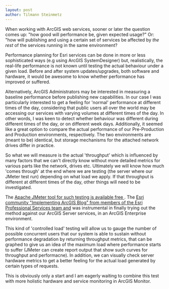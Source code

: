 ```yaml
---
layout: post
author: Tilmann Steinmetz
---
```


When working with ArcGIS web services, sooner or later the question comes up: "how good will performance be, given expected usage?" Or: "how will publishing and using a certain set of services be affected by _the rest_ of the services running in the same environment?

Performance planning for Esri services can be done in more or less sophisticated ways (e.g using ArcGIS SystemDesigner) but, realistically, the real-life performance is not known until testing the actual behaviour under a given load. Before and after system updates/upgrades, both software and hardware, it would be awesome to know whether performance has improved or suffered.

Alternatively, ArcGIS Administrators may be interested in measuring a baseline performance before publishing new capabilities. In our case I was particularly interested to get a feeling for 'normal' performance at different times of the day, considering that public users all over the world may be accessing our services with varying volumes at different times of the day. In other words, I was keen to detect whether behaviour was different during different times of the day, or on different week days.
Additionally, it seemed like a great option to compare the actual performance of our Pre-Production and Production environments, respectively. The two environments are (meant to be) identical, but storage mechanisms for the attached network drives differ in practice.

So what we will measure is the actual 'throughput' which is influenced by many factors that we can't directly know without more detailed metrics for various parts like the network, drives etc. Ultimately we will know how much 'comes through' at the end where we are testing (the server where our JMeter test run) depending on what load we apply. If that throughput is different at different times of the day, other things will need to be investigated.

The [Apache JMeter tool for such testing is available free ](https://jmeter.apache.org/index.html). The [Esri community "Implementing ArcGIS Blog" from members of the Esri Professional Services team ](https://community.esri.com/t5/implementing-arcgis-blog/creating-a-load-test-in-apache-jmeter-against-a/bc-p/1351580#M425) [and](https://community.esri.com/t5/implementing-arcgis-blog/recommended-strategies-for-load-testing-an-arcgis-server/ba-p/1062518) was instrumental in finally trying out the method against our ArcGIS Server services, in an ArcGIS Enterprise environment.

This kind of 'controlled load' testing will allow us to gauge the number of possible concurrent users that our system is able to sustain without performance degradation by returning throughput metrics, that can be graphed to give us an idea of the maximum load where performance starts to suffer (JMeter can create report output that show such curves for throughput and performacne). In addition, we can visually check server hardware metrics to get a better feeling for the actual load generated by certain types of requests.

This is obviously only a start and I am eagerly waiting to combine this test with more holistic hardware and service monitoring in ArcGIS Monitor.
